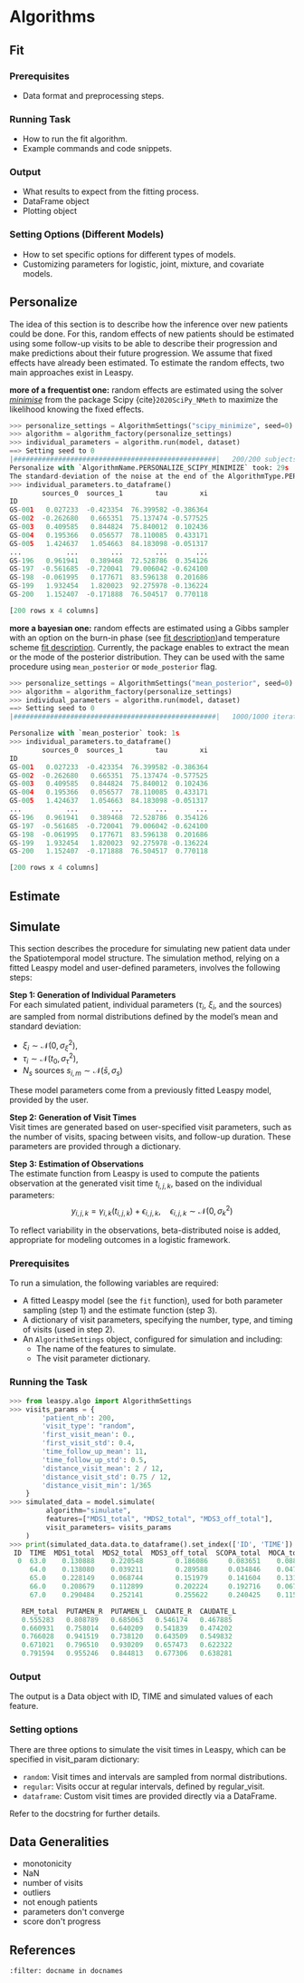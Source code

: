 # Algorithms

## Fit
### Prerequisites
   - Data format and preprocessing steps.
### Running Task
   - How to run the fit algorithm.
   - Example commands and code snippets.
### Output
   - What results to expect from the fitting process.
   - DataFrame object 
   - Plotting object 
### Setting Options (Different Models)
   - How to set specific options for different types of models.
   - Customizing parameters for logistic, joint, mixture, and covariate models.

## Personalize

The idea of this section is to describe how the inference over new patients could be done. For this, random effects of new patients should be estimated using some follow-up visits to be able to describe their progression and make predictions about their future progression. We assume that fixed effects have already been estimated. To estimate the random effects, two main approaches exist in Leaspy. 

__more of a frequentist one:__ random effects are estimated using the solver [_minimise_](https://docs.scipy.org/doc/scipy/reference/generated/scipy.optimize.minimize.html) from the package Scipy {cite}`2020SciPy_NMeth` to maximize the likelihood knowing the fixed effects.

```python
>>> personalize_settings = AlgorithmSettings("scipy_minimize", seed=0)
>>> algorithm = algorithm_factory(personalize_settings)
>>> individual_parameters = algorithm.run(model, dataset)
==> Setting seed to 0
|##################################################|   200/200 subjects
Personalize with `AlgorithmName.PERSONALIZE_SCIPY_MINIMIZE` took: 29s
The standard-deviation of the noise at the end of the AlgorithmType.PERSONALIZE is: 6.85%
>>> individual_parameters.to_dataframe()
        sources_0  sources_1        tau        xi
ID
GS-001   0.027233  -0.423354  76.399582 -0.386364
GS-002  -0.262680   0.665351  75.137474 -0.577525
GS-003   0.409585   0.844824  75.840012  0.102436
GS-004   0.195366   0.056577  78.110085  0.433171
GS-005   1.424637   1.054663  84.183098 -0.051317
...           ...        ...        ...       ...
GS-196   0.961941   0.389468  72.528786  0.354126
GS-197  -0.561685  -0.720041  79.006042 -0.624100
GS-198  -0.061995   0.177671  83.596138  0.201686
GS-199   1.932454   1.820023  92.275978 -0.136224
GS-200   1.152407  -0.171888  76.504517  0.770118

[200 rows x 4 columns]
```

__more a bayesian one:__ random effects are estimated using a Gibbs sampler with an option on the burn-in phase (see [fit description](##Fit))and temperature scheme [fit description](##Fit). Currently, the package enables to extract the mean or the mode of the posterior distribution. They can be used with the same procedure using `mean_posterior` or `mode_posterior` flag. 

```python
>>> personalize_settings = AlgorithmSettings("mean_posterior", seed=0)
>>> algorithm = algorithm_factory(personalize_settings)
>>> individual_parameters = algorithm.run(model, dataset)
==> Setting seed to 0
|##################################################|   1000/1000 iterations

Personalize with `mean_posterior` took: 1s
>>> individual_parameters.to_dataframe()
        sources_0  sources_1        tau        xi
ID
GS-001   0.027233  -0.423354  76.399582 -0.386364
GS-002  -0.262680   0.665351  75.137474 -0.577525
GS-003   0.409585   0.844824  75.840012  0.102436
GS-004   0.195366   0.056577  78.110085  0.433171
GS-005   1.424637   1.054663  84.183098 -0.051317
...           ...        ...        ...       ...
GS-196   0.961941   0.389468  72.528786  0.354126
GS-197  -0.561685  -0.720041  79.006042 -0.624100
GS-198  -0.061995   0.177671  83.596138  0.201686
GS-199   1.932454   1.820023  92.275978 -0.136224
GS-200   1.152407  -0.171888  76.504517  0.770118

[200 rows x 4 columns]
```


## Estimate
## Simulate

This section describes the procedure for simulating new patient data under the Spatiotemporal model structure. The simulation method, relying on a fitted Leaspy model and user-defined parameters, involves the following steps:

**Step 1: Generation of Individual Parameters** <br>
For each simulated patient, individual parameters ($\tau_i$, $\xi_i$, and the sources) are sampled from normal distributions defined by the model’s mean and standard deviation:<br>
- $\xi_i \sim \mathcal{N}\left(0, \sigma^2_{\xi}\right)$,
- $\tau_i \sim \mathcal{N}\left(t_0, \sigma^2_{\tau}\right)$,
- $N_s \text{ sources } s_{i,m} \sim \mathcal{N}\left(\bar{s}, \sigma_s\right)$

These model parameters come from a previously fitted Leaspy model, provided by the user. 

**Step 2: Generation of Visit Times** <br>
Visit times are generated based on user-specified visit parameters, such as the number of visits, spacing between visits, and follow-up duration. These parameters are provided through a dictionary.

**Step 3: Estimation of Observations** <br>
The estimate function from Leaspy is used to compute the patients observation at the generated visit time $t_{i,j,k}$, based on the individual parameters:<br>
$$
y_{i,j,k} = \gamma_{i,k}(t_{i,j,k}) + \epsilon_{i,j,k}, \quad \epsilon_{i,j,k} \sim \mathcal{N}(0, \sigma^2_k)
$$

To reflect variability in the observations, beta-distributed noise is added, appropriate for modeling outcomes in a logistic framework.

### Prerequisites
To run a simulation, the following variables are required:
- A fitted Leaspy model (see the `fit` function), used for both parameter sampling (step 1) and the estimate function (step 3).
- A dictionary of visit parameters, specifying the number, type, and timing of visits (used in step 2).
- An `AlgorithmSettings` object, configured for simulation and including:
  - The name of the features to simulate.
  - The visit parameter dictionary.

### Running the Task

```python
>>> from leaspy.algo import AlgorithmSettings
>>> visits_params = {
        'patient_nb': 200,
        'visit_type': "random",
        'first_visit_mean': 0.,
        'first_visit_std': 0.4,
        'time_follow_up_mean': 11,
        'time_follow_up_std': 0.5,
        'distance_visit_mean': 2 / 12,
        'distance_visit_std': 0.75 / 12,
        'distance_visit_min': 1/365
    }
>>> simulated_data = model.simulate( 
         algorithm="simulate", 
         features=["MDS1_total", "MDS2_total", "MDS3_off_total"],
         visit_parameters= visits_params
    )
>>> print(simulated_data.data.to_dataframe().set_index(['ID', 'TIME']).head())
 ID  TIME  MDS1_total  MDS2_total  MDS3_off_total  SCOPA_total  MOCA_total  \
  0  63.0    0.130888    0.220548        0.186086     0.083651    0.088756   
     64.0    0.138080    0.039211        0.289588     0.034846    0.047147   
     65.0    0.228149    0.068744        0.151979     0.141604    0.131976   
     66.0    0.208679    0.112899        0.202224     0.192716    0.067183   
     67.0    0.290484    0.252141        0.255622     0.240425    0.115898   

   REM_total  PUTAMEN_R  PUTAMEN_L  CAUDATE_R  CAUDATE_L  
   0.555283   0.808789   0.685063   0.546174   0.467885  
   0.660931   0.758014   0.640209   0.541839   0.474202  
   0.766028   0.941519   0.738120   0.643509   0.549832  
   0.671021   0.796510   0.930209   0.657473   0.622322  
   0.791594   0.955246   0.844813   0.677306   0.638281  
```

### Output

The output is a Data object with ID, TIME and simulated values of each feature. 

### Setting options

There are three options to simulate the visit times in Leaspy, which can be specified in visit_param dictionary: 
- `random`: Visit times and intervals are sampled from normal distributions.
- `regular`: Visits occur at regular intervals, defined by regular_visit. 
- `dataframe`: Custom visit times are provided directly via a DataFrame.

Refer to the docstring for further details.


## Data Generalities
- monotonicity
- NaN 
- number of visits 
- outliers
- not enough patients 
- parameters don't converge 
- score don't progress

## References

```{bibliography}
:filter: docname in docnames
```